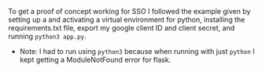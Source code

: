 To get a proof of concept working for SSO I followed the example given by setting up a and activating a virtual environment for python, installing the requirements.txt file, export my google client ID and client secret, and running `python3 app.py`.
- Note: I had to run using `python3` because when running with just `python` I kept getting a ModuleNotFound error for flask.
